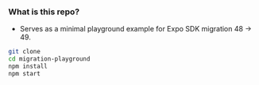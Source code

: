 ### What is this repo?

- Serves as a minimal playground example for Expo SDK migration 48 -> 49.

```bash
git clone
cd migration-playground
npm install
npm start
```
